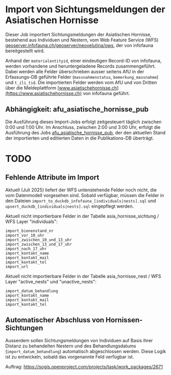 # Import von Sichtungsmeldungen der Asiatischen Hornisse

Dieser Job importiert Sichtungsmeldungen der Asiatischen Hornisse, bestehend aus Individuen und Nestern, vom Web Feature Service (WFS) [geoserver.infofauna.ch/geoserver/neovelutina/ows](https://geoserver.infofauna.ch/geoserver/neovelutina/ows), der von infofauna bereitgestellt wird.

Anhand der `materialentityid`, einer eindeutigen Record-ID von infofauna, werden vorhandene und heruntergeladene Records zusammengeführt. Dabei werden alle Felder überschrieben ausser seitens AfU in der Erfassungs-DB geführte Felder (`massnahmenstatus`, `bemerkung_massnahme`) und `t_ili_tid`. Die importierten Felder werden vom AfU und von Dritten über die Meldeplattform [www.asiatischehornisse.ch](https://www.asiatischehornisse.ch) von infofauna geführt.

## Abhängigkeit: afu_asiatische_hornisse_pub

Die Ausführung dieses Import-Jobs erfolgt zeitgesteuert täglich zwischen 0:00 und 1:00 Uhr. Im Anschluss, zwischen 2:00 und 3:00 Uhr, erfolgt die Ausführung des Jobs [afu_asiatische_hornisse_pub](https://github.com/sogis/gretljobs/tree/main/afu_asiatische_hornisse_pub), der den aktuellen Stand der importierten und editierten Daten in die Publikations-DB überträgt.

# TODO

## Fehlende Attribute im Import

Aktuell (Juli 2025) liefert der WFS untenstehende Felder noch nicht, die vom Datenmodell vorgesehen sind. Sobald verfügbar, müssen die Felder in den Dateien `import_to_duckdb_infofauna_[individuals|nests].sql` und `upsert_duckdb_[individuals|nests].sql` eingepflegt werden.

Aktuell nicht importierbare Felder in der Tabelle asia_hornisse_sichtung / WFS Layer "individuals":

    import_bienenstand_nr
    import_vor_10_uhr
    import_zwischen_10_und_13_uhr
    import_zwischen_13_und_17_uhr
    import_nach_17_uhr
    import_kontakt_name
    import_kontakt_mail
    import_kontakt_tel
    import_url

Aktuell nicht importierbare Felder in der Tabelle asia_hornisse_nest / WFS Layer "active_nests" und "unactive_nests":

    import_datum_behandlung
    import_kontakt_name
    import_kontakt_mail
    import_kontakt_tel

## Automatischer Abschluss von Hornissen-Sichtungen

Ausserdem sollen Sichtungsmeldungen von Individuen auf Basis ihrer Distanz zu behandelten Nestern und des Behandlungsdatums (`import_datum_behandlung`) automatisch abgeschlossen werden. Diese Logik ist zu entwickeln, sobald das vorgenannte Feld verfügbar ist.

Auftrag: https://sogis.openproject.com/projects/task/work_packages/2671